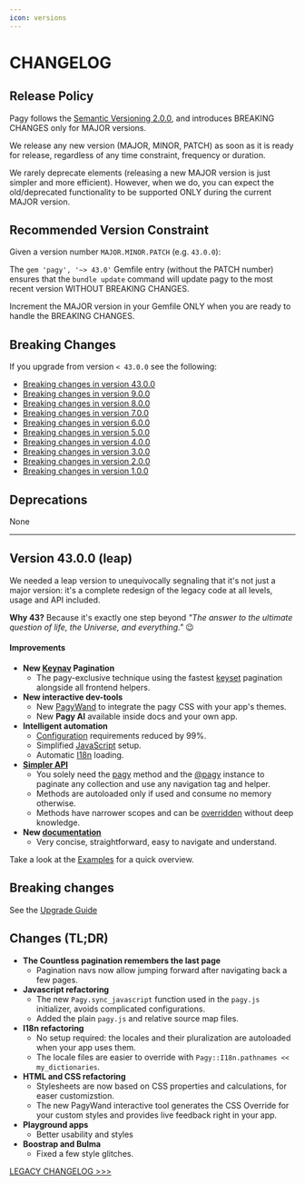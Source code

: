```yaml
---
icon: versions
---
```


# CHANGELOG

## Release Policy

Pagy follows the [Semantic Versioning 2.0.0](https://semver.org/), and introduces BREAKING CHANGES only for MAJOR versions.

We release any new version (MAJOR, MINOR, PATCH) as soon as it is ready for release, regardless of any time constraint, frequency
or duration.

We rarely deprecate elements (releasing a new MAJOR version is just simpler and more efficient). However, when we do, you can
expect the old/deprecated functionality to be supported ONLY during the current MAJOR version.

## Recommended Version Constraint

Given a version number `MAJOR.MINOR.PATCH` (e.g. `43.0.0`):

The `gem 'pagy', '~> 43.0'` Gemfile entry (without the PATCH number) ensures that the `bundle update` command will update pagy to
the most recent version WITHOUT BREAKING CHANGES.

Increment the MAJOR version in your Gemfile ONLY when you are ready to handle the BREAKING CHANGES.

## Breaking Changes

If you upgrade from version `< 43.0.0` see the following:

- [Breaking changes in version 43.0.0](#version-1000)
- [Breaking changes in version 9.0.0](CHANGELOG_LEGACY#version-900)
- [Breaking changes in version 8.0.0](CHANGELOG_LEGACY#version-800)
- [Breaking changes in version 7.0.0](CHANGELOG_LEGACY#version-700)
- [Breaking changes in version 6.0.0](CHANGELOG_LEGACY#version-600)
- [Breaking changes in version 5.0.0](CHANGELOG_LEGACY#version-500)
- [Breaking changes in version 4.0.0](CHANGELOG_LEGACY#version-400)
- [Breaking changes in version 3.0.0](CHANGELOG_LEGACY#version-300)
- [Breaking changes in version 2.0.0](CHANGELOG_LEGACY#version-200)
- [Breaking changes in version 1.0.0](CHANGELOG_LEGACY#version-100)

## Deprecations

None

<hr>

## Version 43.0.0 (leap)

We needed a leap version to unequivocally segnaling that it's not just a major version: it's a complete redesign of the legacy
code at all levels, usage and API included.

**Why 43?** Because it's exactly one step beyond _"The answer to the ultimate question of life, the Universe, and everything."_ 😉

#### Improvements

- **New [Keynav](https://ddnexus.github.io/pagy/toolbox/paginators/keynav_js) Pagination**
  - The pagy-exclusive technique using the fastest [keyset](https://ddnexus.github.io/pagy/toolbox/paginators/keyset) pagination alongside all frontend helpers.
- **New interactive dev-tools**
  - New [PagyWand](https://ddnexus.github.io/pagy/resources/stylesheets/#pagy-wand) to integrate the pagy CSS with your app's themes.
  - New **Pagy AI** available inside docs and your own app.
- **Intelligent automation**
  - [Configuration](https://ddnexus.github.io/pagy/resources/initializer/) requirements reduced by 99%.
  - Simplified [JavaScript](https://ddnexus.github.io/pagy/resources/javascript) setup.
  - Automatic [I18n](https://ddnexus.github.io/pagy/resources/i18n) loading.
- **[Simpler API](https://github.com/ddnexus/pagy#examples)**
  - You solely need the [pagy](https://ddnexus.github.io/pagy/toolbox/paginators) method and the [@pagy](https://ddnexus.github.io/pagy/toolbox/helpers) instance to paginate any collection and
    use any navigation tag and helper.
  - Methods are autoloaded only if used and consume no memory otherwise.
  - Methods have narrower scopes and can be [overridden](https://ddnexus.github.io/pagy/guides/how-to#override-pagy-methods) without deep knowledge.
- **New [documentation](https://ddnexus.github.io/pagy/guides/quick-start)**
  - Very concise, straightforward, easy to navigate and understand.

Take a look at the [Examples](https://github.com/ddnexus/pagy#examples) for a quick overview.
## Breaking changes

See the [Upgrade Guide](guides/upgrade-guide)

## Changes (TL;DR)

- **The Countless pagination remembers the last page**
  - Pagination navs now allow jumping forward after navigating back a few pages.
- **Javascript refactoring**
  - The new `Pagy.sync_javascript` function used in the `pagy.js` initializer, avoids complicated configurations.
  - Added the plain `pagy.js` and relative source map files.
- **I18n refactoring**
  - No setup required: the locales and their pluralization are autoloaded when your app uses them.
  - The locale files are easier to override with `Pagy::I18n.pathnames << my_dictionaries`.
- **HTML and CSS refactoring**
  - Stylesheets are now based on CSS properties and calculations, for easer customizstion.
  - The new PagyWand interactive tool generates the CSS Override for your custom styles and provides live feedback right in your
    app.
- **Playground apps**
  - Better usability and styles
- **Boostrap and Bulma**
  - Fixed a few style glitches.

[LEGACY CHANGELOG >>>](CHANGELOG_LEGACY.md)

